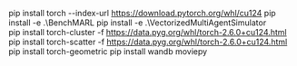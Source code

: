 pip install torch --index-url https://download.pytorch.org/whl/cu124
pip install -e .\BenchMARL
pip install -e .\VectorizedMultiAgentSimulator\
pip install torch-cluster -f https://data.pyg.org/whl/torch-2.6.0+cu124.html
pip install torch-scatter -f https://data.pyg.org/whl/torch-2.6.0+cu124.html
pip install torch-geometric
pip install wandb moviepy